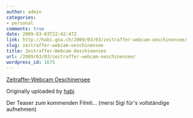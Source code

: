 ```yaml
---
author: admin
categories:
- personal
comments: true
date: 2009-03-03T22:42:47Z
link: http://habi.gna.ch/2009/03/03/zeitraffer-webcam-oeschinensee/
slug: zeitraffer-webcam-oeschinensee
title: Zeitraffer-Webcam Oeschinensee
url: /2009/03/03/zeitraffer-webcam-oeschinensee/
wordpress_id: 1675
---
```


[Zeitraffer-Webcam Oeschinensee](http://www.flickr.com/photos/habi/3326195737/)
  

Originally uploaded by [habi](http://www.flickr.com/people/habi/)




Der Teaser zum kommenden Filmli... (mersi Sigi für's vollständige aufnehmen)
  


